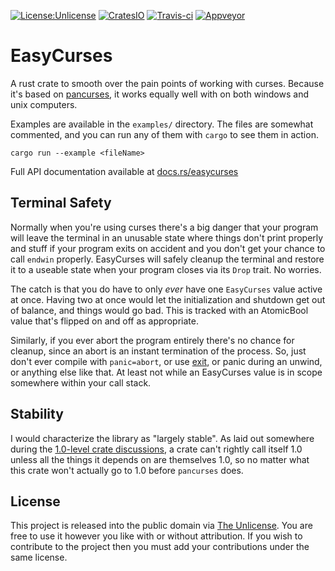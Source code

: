 [![License:Unlicense](https://img.shields.io/badge/License-Unlicense-blue.svg)](https://unlicense.org)
[![CratesIO](https://img.shields.io/crates/v/easycurses.svg)](https://crates.io/crates/easycurses)
[![Travis-ci](https://travis-ci.org/Lokathor/easycurses-rs.svg)](https://travis-ci.org/Lokathor/easycurses-rs)
[![Appveyor](https://ci.appveyor.com/api/projects/status/ywxse6ejshe39g1v?svg=true)](https://ci.appveyor.com/project/Lokathor/easycurses-rs)

# EasyCurses

A rust crate to smooth over the pain points of working with curses. Because it's
based on [pancurses](https://github.com/ihalila/pancurses), it works equally
well with on both windows and unix computers.

Examples are available in the `examples/` directory. The files are somewhat
commented, and you can run any of them with `cargo` to see them in action.

```
cargo run --example <fileName>
```

Full API documentation available at [docs.rs/easycurses](https://docs.rs/easycurses)

## Terminal Safety

Normally when you're using curses there's a big danger that your program will
leave the terminal in an unusable state where things don't print properly and
stuff if your program exits on accident and you don't get your chance to call
`endwin` properly. EasyCurses will safely cleanup the terminal and restore it to
a useable state when your program closes via its `Drop` trait. No worries.

The catch is that you do have to only _ever_ have one `EasyCurses` value active
at once. Having two at once would let the initialization and shutdown get out of
balance, and things would go bad. This is tracked with an AtomicBool value
that's flipped on and off as appropriate.

Similarly, if you ever abort the program entirely there's no chance for cleanup,
since an abort is an instant termination of the process. So, just don't ever
compile with `panic=abort`, or use
[exit](https://doc.rust-lang.org/std/process/fn.exit.html), or panic during an
unwind, or anything else like that. At least not while an EasyCurses value is in
scope somewhere within your call stack.

## Stability

I would characterize the library as "largely stable". As laid out somewhere
during the [1.0-level crate
discussions](https://github.com/rust-lang/rust-roadmap/issues/11), a crate can't
rightly call itself 1.0 unless all the things it depends on are themselves 1.0,
so no matter what this crate won't actually go to 1.0 before `pancurses` does.

## License

This project is released into the public domain via [The
Unlicense](https://unlicense.org). You are free to use it however you like with
or without attribution. If you wish to contribute to the project then you must
add your contributions under the same license. 
